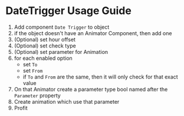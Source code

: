 # DateTrigger Usage Guide

1. Add component `Date Trigger` to object
2. if the object doesn't have an Animator Component, then add one
3. (Optional) set hour offset
4. (Optional) set check type
5. (Optional) set parameter for Animation
6. for each enabled option
    - set `To`
    - set `From`
    - if `To` and `From` are the same, then it will only check for that exact value
7. On that Animator create a parameter type bool named after the `Parameter` property
8. Create animation which use that parameter
9. Profit